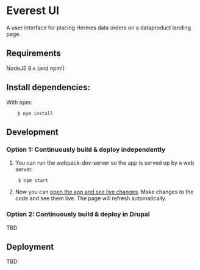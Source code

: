 # Everest UI 

A user interface for placing Hermes data orders on a dataproduct landing page.

## Requirements

NodeJS 8.x (and npm!)

## Install dependencies:
With npm:

        $ npm install

## Development

### Option 1: Continuously build & deploy independently

1. You can run the webpack-dev-server so the app is served up
   by a web server.

        $ npm start

2. Now you can [open the app and see live
   changes](http://localhost:8080/). Make changes to the code and see
   them live. The page will refresh automatically.

### Option 2: Continuously build & deploy in Drupal

TBD

## Deployment

TBD
